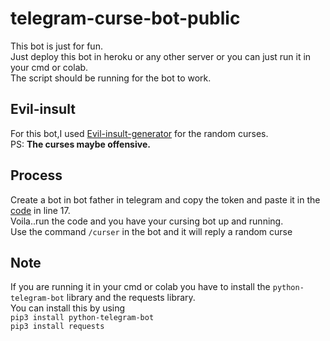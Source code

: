 # telegram-curse-bot-public

This bot is just for fun.  
Just deploy this bot in heroku or any other server or you can just run it in your cmd or colab.  
The script should be running for the bot to work.

## Evil-insult
For this bot,I used [Evil-insult-generator](https://evilinsult.com/generate_insult.php?lang=en&type=text) for the random curses.  
PS: **The curses maybe offensive.**

## Process

Create a bot in bot father in telegram and copy the token and paste it in the [code](https://github.com/th0ma5s5helby/telegram-curse-bot-public/blob/master/main.py) in line 17.  
Voila..run the code and you have your cursing bot up and running.  
Use the command `/curser` in the bot and it will reply a random curse  

## Note
If you are running it in your cmd or colab you have to install the `python-telegram-bot` library and the requests library.  
You can install this by using  
`pip3 install python-telegram-bot`  
`pip3 install requests`  

